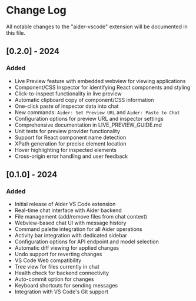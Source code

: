 # Change Log

All notable changes to the "aider-vscode" extension will be documented in this file.

## [0.2.0] - 2024

### Added
- Live Preview feature with embedded webview for viewing applications
- Component/CSS Inspector for identifying React components and styling
- Click-to-inspect functionality in live preview
- Automatic clipboard copy of component/CSS information
- One-click paste of inspector data into chat
- New commands: `Aider: Set Preview URL` and `Aider: Paste to Chat`
- Configuration options for preview URL and inspector settings
- Comprehensive documentation in LIVE_PREVIEW_GUIDE.md
- Unit tests for preview provider functionality
- Support for React component name detection
- XPath generation for precise element location
- Hover highlighting for inspected elements
- Cross-origin error handling and user feedback

## [0.1.0] - 2024

### Added
- Initial release of Aider VS Code extension
- Real-time chat interface with Aider backend
- File management (add/remove files from chat context)
- Webview-based chat UI with message history
- Command palette integration for all Aider operations
- Activity bar integration with dedicated sidebar
- Configuration options for API endpoint and model selection
- Automatic diff viewing for applied changes
- Undo support for reverting changes
- VS Code Web compatibility
- Tree view for files currently in chat
- Health check for backend connectivity
- Auto-commit option for changes
- Keyboard shortcuts for sending messages
- Integration with VS Code's Git support
